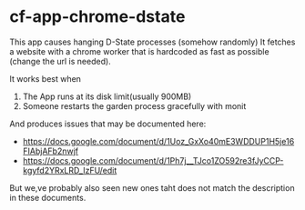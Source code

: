 # cf-app-chrome-dstate

This app causes hanging D-State processes (somehow randomly)
It fetches a website with a chrome worker that is hardcoded as fast as possible (change the url is needed).
 

It works best when
1. The App runs at its disk limit(usually 900MB)
2. Someone restarts the garden process gracefully with monit

And produces issues that may be documented here: 
 - https://docs.google.com/document/d/1Uoz_GxXo40mE3WDDUP1H5je16FIAbjAFb2nwjf
 - https://docs.google.com/document/d/1Ph7j__TJco1ZO592re3fJyCCP-kgyfd2YRxLRD_IzFU/edit

But we,ve probably also seen new ones taht does not match the description in these documents.

